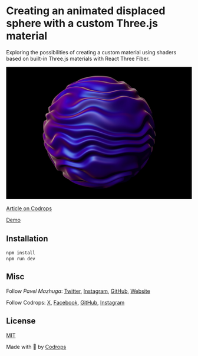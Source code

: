 # Creating an animated displaced sphere with a custom Three.js material

Exploring the possibilities of creating a custom material using shaders based on built-in Three.js materials with React Three Fiber.

![Image Title](./preview.jpg)

[Article on Codrops](https://tympanus.net/codrops/?p=)

[Demo](http://tympanus.net/Development/.../)

## Installation

```
npm install
npm run dev
```

## Misc

Follow _Pavel Mazhuga_: [Twitter](https://x.com/PMazhuga), [Instagram](https://www.instagram.com/mazhuga.gl), [GitHub](https://github.com/pavel-mazhuga/), [Website](https://pavelmazhuga.com)

Follow Codrops: [X](http://www.X.com/codrops), [Facebook](http://www.facebook.com/codrops), [GitHub](https://github.com/codrops), [Instagram](https://www.instagram.com/codropsss/)

## License

[MIT](LICENSE)

Made with :blue_heart: by [Codrops](http://www.codrops.com)
